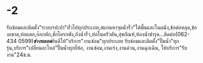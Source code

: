 # -2
รับซ่อมและติดตั้ง"ระบบฯปะปา"ทั่วไปทุกประเภท,สแกนหาจุดน้ำรั่ว"ใต้พื้นและในผนัง,ข้อต่อหลุด,ข้องอขาด,ท่อแตก,ก๊อกหัก,ชักโครกพัง,ถังน้ำรั่ว,ท่อในครัวตัน,สุขภัณฑ์,ห้องน้ำชำรุด...ติดต่อ(062-434 0599)***ช่างหลอด***ยินดีให้"บริการ"งานซ่อม"ทุกประเภท รับซ่อมและติดตั้ง"ปั๊มน้ำ"ทุกรุ่น,บริการ"เปลี่ยนอะไหล่"ปั๊มน้ำทุกยี่ห้อ, งานซ่อม,งานเร่ง,งานด่วน,งานฉุกเฉิน, ให้บริการ"รับงาน"24ช.ม.
